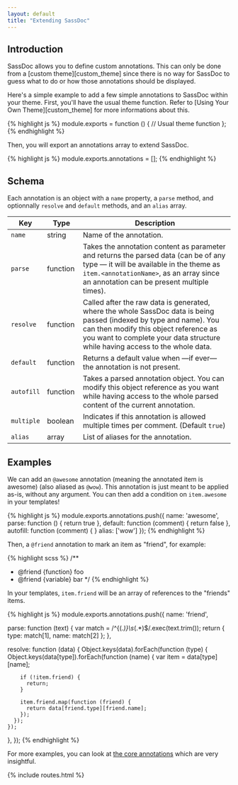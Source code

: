 ```yaml
---
layout: default
title: "Extending SassDoc"
---
```


## Introduction

SassDoc allows you to define custom annotations. This can only be done
from a [custom theme][custom_theme] since there is no way for
SassDoc to guess what to do or how those annotations should be displayed.

Here's a simple example to add a few simple annotations to SassDoc
within your theme. First, you'll have the usual theme function. Refer to [Using Your Own Theme][custom_theme] for more informations about this.

{% highlight js %}
module.exports = function () {
  // Usual theme function
};
{% endhighlight %}

Then, you will export an annotations array to extend SassDoc.

{% highlight js %}
module.exports.annotations = [];
{% endhighlight %}

## Schema

Each annotation is an object with a `name` property, a `parse`
method, and optionnally `resolve` and `default` methods, and
an `alias` array.

| Key | Type | Description |
|-----|------|-------------|
| `name` | string | Name of the annotation. |
| `parse` | function | Takes the annotation content as parameter and returns the parsed data (can be of any type &mdash; it will be available in the theme as `item.<annotationName>`, as an array since an annotation can be present multiple times). |
| `resolve` | function | Called after the raw data is generated, where the whole SassDoc data is being passed (indexed by type and name). You can then modify this object reference as you want to complete your data structure while having access to the whole data. |
| `default` | function | Returns a default value when &mdash;if ever&mdash; the annotation is not present. |
| `autofill` | function | Takes a parsed annotation object. You can modify this object reference as you want while having access to the whole parsed content of the current annotation. |
| `multiple` | boolean | Indicates if this annotation is allowed multiple times per comment. (Default `true`) |
| `alias` | array | List of aliases for the annotation. |

## Examples

We can add an `@awesome` annotation (meaning the annotated item is
awesome) (also aliased as `@wow`). This annotation is just meant to be applied as-is, without any
argument. You can then add a condition on `item.awesome` in your templates!

{% highlight js %}
module.exports.annotations.push({
  name: 'awesome',
  parse: function () { return true },
  default: function (comment) { return false },
  autofill: function (comment) { }
  alias: ['wow']
});
{% endhighlight %}

Then, a `@friend` annotation to mark an item as "friend", for example:

{% highlight scss %}
/**
 * @friend {function} foo
 * @friend {variable} bar
 */
{% endhighlight %}

In your templates, `item.friend` will be an array of references
to the "friends" items.

{% highlight js %}
module.exports.annotations.push({
  name: 'friend',

  parse: function (text) {
    var match = /^\{(.*)\}\s*(.*)$/.exec(text.trim());
    return {
      type: match[1],
      name: match[2]
    };
  },

  resolve: function (data) {
    Object.keys(data).forEach(function (type) {
      Object.keys(data[type]).forEach(function (name) {
        var item = data[type][name];

        if (!item.friend) {
          return;
        }

        item.friend.map(function (friend) {
          return data[friend.type][friend.name];
        });
      });
    });
  },
});
{% endhighlight %}

For more examples, you can look at [the core annotations](https://github.com/SassDoc/sassdoc/tree/master/src/annotation/annotations) which are very
insightful.

{% include routes.html %}
